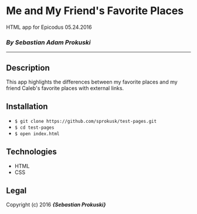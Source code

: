 # Me and My Friend's Favorite Places

HTML app for Epicodus 05.24.2016
### _By Sebastian Adam Prokuski_

***

## Description
This app highlights the differences between my favorite places and my friend Caleb's favorite places with external links.

## Installation

* `$ git clone https://github.com/sprokusk/test-pages.git`
* `$ cd test-pages`
* `$ open index.html`

## Technologies
* HTML
* CSS

## Legal
Copyright (c) 2016 **_{Sebastian Prokuski}_**
